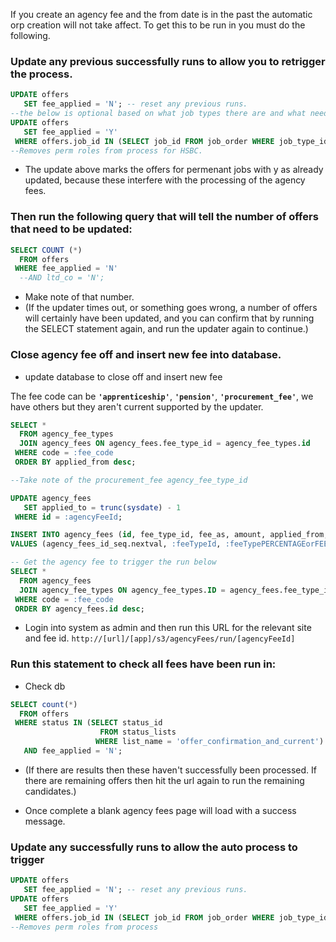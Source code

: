 If you create an agency fee and the from date is in the past the automatic orp creation will not take affect.  To get this to be run in you must do the following.

### Update any previous successfully runs to allow you to retrigger the process.
``` sql
UPDATE offers
   SET fee_applied = 'N'; -- reset any previous runs.
--the below is optional based on what job types there are and what needs to excluded, if you want any offers to not be updated, updating to fee_applied = 'Y' will remove them from the update process.
UPDATE offers
   SET fee_applied = 'Y' 
 WHERE offers.job_id IN (SELECT job_id FROM job_order WHERE job_type_id = 1) ;
--Removes perm roles from process for HSBC. 
```
* The update above marks the offers for permenant jobs with y as already updated, because these interfere with the processing of the agency fees.

### Then run the following query that will tell the number of offers that need to be updated:
``` sql
SELECT COUNT (*)
  FROM offers
 WHERE fee_applied = 'N'
  --AND ltd_co = 'N';
```

* Make note of that number.
* (If the updater times out, or something goes wrong, a number of offers will certainly have been updated, and you can confirm that by running the SELECT statement again, and run the updater again to continue.)

### Close agency fee off and insert new fee into database.
* update database to close off and insert new fee

The fee code can be **`'apprenticeship'`**, **`'pension'`**, **`'procurement_fee'`**, we have others but they aren't current supported by the updater.

``` sql
SELECT *
  FROM agency_fee_types
  JOIN agency_fees ON agency_fees.fee_type_id = agency_fee_types.id
 WHERE code = :fee_code
 ORDER BY applied_from desc;

--Take note of the procurement_fee agency_fee_type_id

UPDATE agency_fees
   SET applied_to = trunc(sysdate) - 1
 WHERE id = :agencyFeeId;

INSERT INTO agency_fees (id, fee_type_id, fee_as, amount, applied_from, discipline_unit_id)
VALUES (agency_fees_id_seq.nextval, :feeTypeId, :feeTypePERCENTAGEorFEE, :feeAmount, TRUNC(SYSDATE), 1);
```

``` sql
-- Get the agency fee to trigger the run below
SELECT * 
  FROM agency_fees
  JOIN agency_fee_types ON agency_fee_types.ID = agency_fees.fee_type_id
 WHERE code = :fee_code
 ORDER BY agency_fees.id desc;
```  

* Login into system as admin and then run this URL for the relevant site and fee id.
`http://[url]/[app]/s3/agencyFees/run/[agencyFeeId]`

### Run this statement to check all fees have been run in:

* Check db
``` sql
SELECT count(*)
  FROM offers 
 WHERE status IN (SELECT status_id
                    FROM status_lists
                   WHERE list_name = 'offer_confirmation_and_current')
   AND fee_applied = 'N';
```

* (If there are results then these haven't successfully been processed. If there are remaining offers then hit the url again to run the remaining candidates.)

* Once complete a blank agency fees page will load with a success message.

### Update any successfully runs to allow the auto process to trigger
``` sql
UPDATE offers
   SET fee_applied = 'N'; -- reset any previous runs.
UPDATE offers
   SET fee_applied = 'Y' 
 WHERE offers.job_id IN (SELECT job_id FROM job_order WHERE job_type_id = 1) ;
--Removes perm roles from process
```